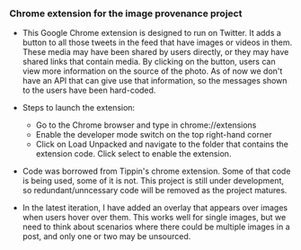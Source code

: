 ### Chrome extension for the image provenance project

* This Google Chrome extension is designed to run on Twitter. It adds a button to all those tweets in the feed that have images or videos in them. These media may have been shared by users directly, or they may have shared links that contain media. By clicking on the button, users can view more information on the source of the photo. As of now we don't have an API that can give use that information, so the messages shown to the users have been hard-coded.
* Steps to launch the extension:
    * Go to the Chrome browser and type in chrome://extensions
    * Enable the developer mode switch on the top right-hand corner
    * Click on Load Unpacked and navigate to the folder that contains the extension code. Click select to enable the extension.

* Code was borrowed from Tippin's chrome extension. Some of that code is being used, some of it is not. This project is still under development, so redundant/unncessary code will be removed as the project matures.

* In the latest iteration, I have added an overlay that appears over images when users hover over them. This works well for single images, but we need to think about scenarios where there could be multiple images in a post, and only one or two may be unsourced. 

